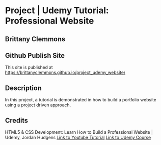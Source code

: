 # Project | Udemy Tutorial: Professional Website

## Brittany Clemmons
  
## Github Publish Site
This site is published at https://brittanyclemmons.github.io/project_udemy_website/

## Description
In this project, a tutorial is demonstrated in how to build a portfolio website using
a project driven approach. 

## Credits
HTML5 & CSS Development: Learn How to Build a Professional Website | Udemy, Jordan Hudgens
[Link to Youtube Tutorial](https://youtu.be/5bMdjkfvONE)
[Link to Udemy Course](https://www.udemy.com/course/html-css-code-bootcamp/)


